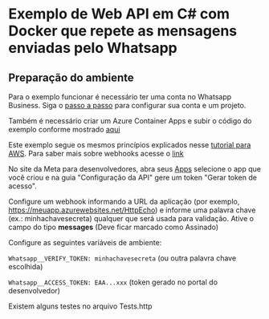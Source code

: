 # Exemplo de Web API em C# com Docker que repete as mensagens enviadas pelo Whatsapp

## Preparação do ambiente

Para o exemplo funcionar é necessário ter uma conta no Whatsapp Business. Siga o [passo a passo](https://developers.facebook.com/docs/whatsapp/cloud-api/get-started) para configurar sua conta e um projeto.

Também é necessário criar um Azure Container Apps e subir o código do exemplo conforme mostrado [aqui](https://learn.microsoft.com/en-us/azure/container-apps/deploy-visual-studio-code)

Este exemplo segue os mesmos princípios explicados nesse [tutorial para AWS](https://developers.facebook.com/docs/whatsapp/cloud-api/guides/set-up-whatsapp-echo-bot). Para saber mais sobre webhooks acesse o [link](https://developers.facebook.com/docs/whatsapp/cloud-api/guides/set-up-webhooks)

No site da Meta para desenvolvedores, abra seus [Apps](https://developers.facebook.com/apps) selecione o app que você criou e na guia "Configuração da API" gere um token "Gerar token de acesso".

Configure um webhook informando a URL da aplicação (por exemplo, https://meuapp.azurewebsites.net/HttpEcho) e informe uma palavra chave (ex.: minhachavesecreta) qualquer que será usada para validação. Ative o campo do tipo **messages** (Deve ficar marcado como Assinado)

Configure as seguintes variáveis de ambiente:

`Whatsapp__VERIFY_TOKEN: minhachavesecreta` (ou outra palavra chave escolhida)

`Whatsapp__ACCESS_TOKEN: EAA...xxx` (token gerado no portal do desenvolvedor)

Existem alguns testes no arquivo Tests.http
